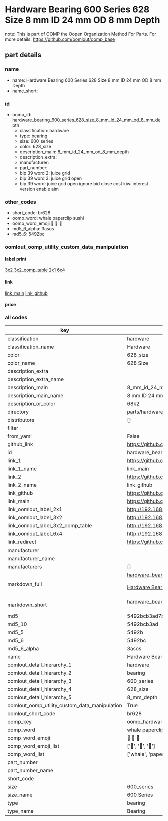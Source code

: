 # Hardware Bearing 600 Series 628 Size 8 mm ID 24 mm OD 8 mm Depth  

note: This is part of OOMP the Oopen Organization Method For Parts. For more details: https://github.com/oomlout/oomp_base

##  part details
  







### name
* name: Hardware Bearing 600 Series 628 Size 8 mm ID 24 mm OD 8 mm Depth
* name_short: 
### id
* oomp_id: hardware_bearing_600_series_628_size_8_mm_id_24_mm_od_8_mm_depth
  * classification: hardware
  * type: bearing
  * size: 600_series
  * color: 628_size
  * description_main: 8_mm_id_24_mm_od_8_mm_depth
  * description_extra: 
  * manufacturer: 
  * part_number: 
  * bip 39 word 2: juice grid
  * bip 39 word 3: juice grid open
  * bip 39 word: juice grid open ignore bid close cost kiwi interest version enable aim

### other_codes
* short_code: br628
* oomp_word: whale paperclip sushi
* oomp_word_emoji :whale: :paperclip: :sushi:
* md5_6_alpha: 3asos
* md5_6: 5492bc






### oomlout_oomp_utility_custom_data_manipulation
#### label print
[3x2](http://192.168.1.245:1112/?label=oomp%203asos)
[3x2_oomp_table](http://192.168.1.108:1112/?label=oomp%203asos)
[2x1](http://192.168.1.242:1112/?label=oomp%203asos)
[6x4](http://192.168.1.55:1112/?label=oomp%203asos)    

#### link

[link_main](https://github.com/oomlout/oomlout_oomp_version_1_messy/tree/main/parts/hardware_bearing_600_series_628_size_8_mm_id_24_mm_od_8_mm_depth) [link_github](https://github.com/oomlout/oomlout_oomp_version_1_messy/tree/main/parts/hardware_bearing_600_series_628_size_8_mm_id_24_mm_od_8_mm_depth)                             

#### price







### all codes 
| key | value |  
| --- | --- |  
| classification | hardware |  
| classification_name | Hardware |  
| color | 628_size |  
| color_name | 628 Size |  
| description_extra |  |  
| description_extra_name |  |  
| description_main | 8_mm_id_24_mm_od_8_mm_depth |  
| description_main_name | 8 mm ID 24 mm OD 8 mm Depth |  
| description_or_color | 68k2 |  
| directory | parts/hardware_bearing_600_series_628_size_8_mm_id_24_mm_od_8_mm_depth |  
| distributors | [] |  
| filter |  |  
| from_yaml | False |  
| github_link | https://github.com/oomlout/oomlout_oomp_part_src/tree/main/parts/hardware_bearing_600_series_628_size_8_mm_id_24_mm_od_8_mm_depth |  
| id | hardware_bearing_600_series_628_size_8_mm_id_24_mm_od_8_mm_depth |  
| link_1 | https://github.com/oomlout/oomlout_oomp_version_1_messy/tree/main/parts/hardware_bearing_600_series_628_size_8_mm_id_24_mm_od_8_mm_depth |  
| link_1_name | link_main |  
| link_2 | https://github.com/oomlout/oomlout_oomp_version_1_messy/tree/main/parts/hardware_bearing_600_series_628_size_8_mm_id_24_mm_od_8_mm_depth |  
| link_2_name | link_github |  
| link_github | https://github.com/oomlout/oomlout_oomp_version_1_messy/tree/main/parts/hardware_bearing_600_series_628_size_8_mm_id_24_mm_od_8_mm_depth |  
| link_main | https://github.com/oomlout/oomlout_oomp_version_1_messy/tree/main/parts/hardware_bearing_600_series_628_size_8_mm_id_24_mm_od_8_mm_depth |  
| link_oomlout_label_2x1 | http://192.168.1.242:1112/?label=oomp%203asos |  
| link_oomlout_label_3x2 | http://192.168.1.245:1112/?label=oomp%203asos |  
| link_oomlout_label_3x2_oomp_table | http://192.168.1.108:1112/?label=oomp%203asos |  
| link_oomlout_label_6x4 | http://192.168.1.55:1112/?label=oomp%203asos |  
| link_redirect | https://github.com/oomlout/oomlout_oomp_version_1_messy/tree/main/parts/hardware_bearing_600_series_628_size_8_mm_id_24_mm_od_8_mm_depth |  
| manufacturer |  |  
| manufacturer_name |  |  
| manufacturers | [] |  
| markdown_full | [hardware_bearing_600_series_628_size_8_mm_id_24_mm_od_8_mm_depth](none)<br>[](none)<br>[Hardware Bearing 600 Series 628 Size 8 Mm Id 24 Mm Od 8 Mm Depth](none)<br><br> |  
| markdown_short | [hardware_bearing_600_series_628_size_8_mm_id_24_mm_od_8_mm_depth](none)<br><br> |  
| md5 | 5492bcb3ad7b6614ae8b070d36599bc6 |  
| md5_10 | 5492bcb3ad |  
| md5_5 | 5492b |  
| md5_6 | 5492bc |  
| md5_6_alpha | 3asos |  
| name | Hardware Bearing 600 Series 628 Size 8 mm ID 24 mm OD 8 mm Depth |  
| oomlout_detail_hierarchy_1 | hardware |  
| oomlout_detail_hierarchy_2 | bearing |  
| oomlout_detail_hierarchy_3 | 600_series |  
| oomlout_detail_hierarchy_4 | 628_size |  
| oomlout_detail_hierarchy_5 | 8_mm_depth |  
| oomlout_oomp_utility_custom_data_manipulation | True |  
| oomlout_short_code | br628 |  
| oomp_key | oomp_hardware_bearing_600_series_628_size_8_mm_id_24_mm_od_8_mm_depth |  
| oomp_word | whale paperclip sushi |  
| oomp_word_emoji | :whale: :paperclip: :sushi: |  
| oomp_word_emoji_list | [':whale:', ':paperclip:', ':sushi:'] |  
| oomp_word_list | ['whale', 'paperclip', 'sushi'] |  
| part_number |  |  
| part_number_name |  |  
| short_code |  |  
| size | 600_series |  
| size_name | 600 Series |  
| type | bearing |  
| type_name | Bearing |  
